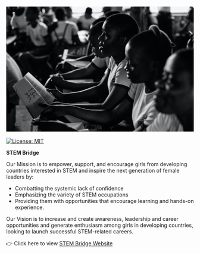 ![STEM Bridge Banner](.github/banner.jpeg)

[![License: MIT](https://img.shields.io/badge/license-MIT-blue.svg)](https://opensource.org/licenses/MIT)

**STEM Bridge** 

Our Mission is to empower, support, and encourage girls from developing countries interested in STEM and inspire the next generation of female leaders by:

- Combatting the systemic lack of confidence
- Emphasizing the variety of STEM occupations
- Providing them with opportunities that encourage learning and hands-on experience.

Our Vision is to increase and create awareness, leadership and career opportunities and generate enthusiasm among girls in developing countries, looking to launch successful STEM-related careers.

👉 Click here to view [STEM Bridge Website](https://stembrdg.org/)